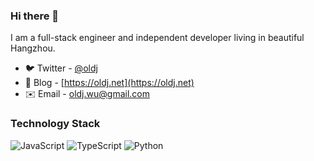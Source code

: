 ### Hi there 👋

I am a full-stack engineer and independent developer living in beautiful Hangzhou.

- 🐦 Twitter - [@oldj](https://twitter.com/oldj)
- 📝 Blog - [https://oldj.net](https://oldj.net)
- ✉️ Email - [oldj.wu@gmail.com](mailto:oldj.wu@gmail.com)

### Technology Stack

![JavaScript](https://img.shields.io/badge/JavaScript-%23323330.svg?logo=javascript&logoColor=%23F7DF1E&style=flat-square)
![TypeScript](https://img.shields.io/badge/Typescript-%23007acc.svg?logo=typescript&logoColor=white&style=flat-square)
![Python](https://img.shields.io/badge/Python-%23336c9c.svg?logo=python&logoColor=white&style=flat-square)
